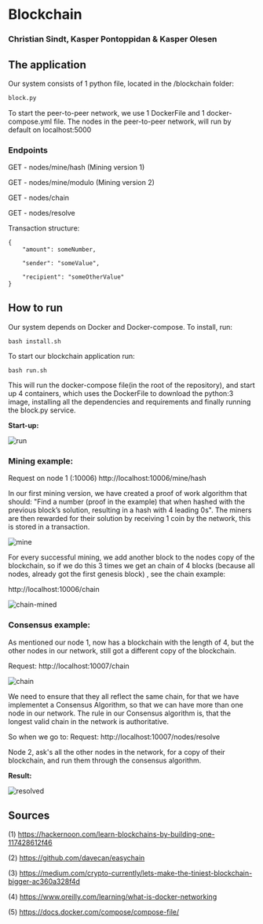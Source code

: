 # Blockchain 
### Christian Sindt, Kasper Pontoppidan & Kasper Olesen 


## The application 

Our system consists of 1 python file, located in the /blockchain folder:
``` python
block.py

```
To start the peer-to-peer network, we use 1 DockerFile and 1 docker-compose.yml file.
The nodes in the peer-to-peer network, will run by default on localhost:5000

### Endpoints

GET - nodes/mine/hash (Mining version 1)

GET - nodes/mine/modulo (Mining version 2)

GET - nodes/chain

GET - nodes/resolve

Transaction structure:

```
{
	"amount": someNumber,
	
	"sender": "someValue",

	"recipient": "someOtherValue"
}
```

## How to run

Our system depends on Docker and Docker-compose. 
To install, run:
``` $$bash
bash install.sh

```

To start our blockchain application run:
``` $$bash
bash run.sh

```
This will run the docker-compose file(in the root of the repository), and start up 4 containers, which uses the DockerFile to download the python:3 image, installing all the dependencies and requirements and finally running the block.py service.

**Start-up:**

![run](https://user-images.githubusercontent.com/11289686/35142540-ecd920ac-fcfe-11e7-991d-6716f66e5555.PNG)


### Mining example:
Request on node 1 (:10006) 
http://localhost:10006/mine/hash

In our first mining version, we have created a proof of work algorithm that should: "Find a number (proof in the example) that when hashed with the previous block’s solution, resulting in a hash with 4 leading 0s". The miners are then rewarded for their solution by receiving 1 coin by the network, this is stored in a transaction.

![mine](https://user-images.githubusercontent.com/11289686/35143457-e80643ea-fd01-11e7-8206-67eb1106139d.PNG)


For every successful mining, we add another block to the nodes copy of the blockchain, so if we do this 3 times we get an chain of 4 blocks (because all nodes, already got the first genesis block) , see the chain example:

http://localhost:10006/chain

![chain-mined](https://user-images.githubusercontent.com/11289686/35144042-a7cb505c-fd03-11e7-8d43-792820cea6ac.PNG)


### Consensus example:
As mentioned our node 1, now has a blockchain with the length of 4, but the other nodes in our network, still got a different copy of the blockchain.

Request: http://localhost:10007/chain

![chain](https://user-images.githubusercontent.com/11289686/35144453-dcdc4390-fd04-11e7-8c9f-4c8d2e249620.PNG)

We need to ensure that they all reflect the same chain, for that we have implementet a Consensus Algorithm, so that we can have more than one node in our network. The rule in our Consensus algorithm is, that the longest valid chain in the network is authoritative.

So when we go to:
Request: http://localhost:10007/nodes/resolve

Node 2, ask's all the other nodes in the network, for a copy of their blockchain, and run them through the consensus algorithm.

**Result:**

![resolved](https://user-images.githubusercontent.com/11289686/35144650-67ef89b0-fd05-11e7-8866-800aefcb547f.PNG)









## Sources

(1) https://hackernoon.com/learn-blockchains-by-building-one-117428612f46

(2) https://github.com/davecan/easychain

(3) https://medium.com/crypto-currently/lets-make-the-tiniest-blockchain-bigger-ac360a328f4d

(4) https://www.oreilly.com/learning/what-is-docker-networking

(5) https://docs.docker.com/compose/compose-file/
